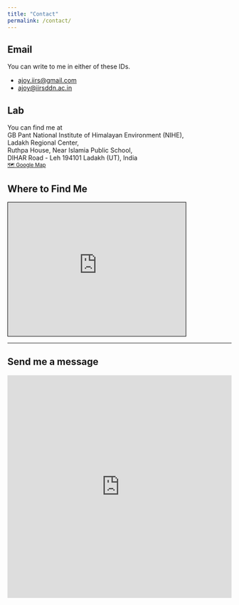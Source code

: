 ```yaml
---
title: "Contact"
permalink: /contact/
---
```


## Email

You can write to me in either of these IDs.

- [ajoy.iirs@gmail.com](mailto:ajoy.iirs@gmail.com) 
- [ajoy@iirsddn.ac.in](mailto:ajoy@iirsddn.ac.in)

## Lab

You can find me at  <br>
GB Pant National Institute of Himalayan Environment (NIHE),<br>
Ladakh Regional Center,<br>
Ruthpa House, Near Islamia Public School,<br>
DIHAR Road - Leh 194101 Ladakh (UT), India <br>
<small>[🗺️ Google Map](https://maps.app.goo.gl/kovdRJd8VC8ycGAw7)</small>


## Where to Find Me

<iframe width="400" height="300" frameborder="0" scrolling="no" marginheight="0" marginwidth="0"
src="https://www.openstreetmap.org/export/embed.html?bbox=77.5700%2C34.1400%2C77.5860%2C34.1520&amp;layer=mapnik&amp;marker=34.1456775%2C77.5781226"
style="border: 1px solid black"></iframe>

<hr>
<div class="contact-form-bottom">
  <h2>Send me a message</h2>
  <div style="max-width:700px;margin:auto;">
    <iframe src="https://docs.google.com/forms/d/e/1FAIpQLSc7tdfY2tdwqQZqGLVp7sOemi9WM27EtLVJ7wW0V-dhWX1Y2g/viewform?embedded=true"
      width="100%" height="500" frameborder="0" marginheight="0" marginwidth="0">
      Loading…
    </iframe>
  </div>
</div>
